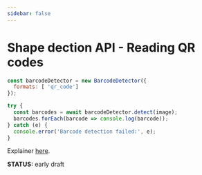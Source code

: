 ```yaml
---
sidebar: false
---
```


# Shape dection API - Reading QR codes
```javascript
const barcodeDetector = new BarcodeDetector({
  formats: [ 'qr_code']
});

try {
  const barcodes = await barcodeDetector.detect(image);
  barcodes.forEach(barcode => console.log(barcode));
} catch (e) {
  console.error('Barcode detection failed:', e);
}
```

Explainer [here](https://developers.google.com/web/updates/2019/01/shape-detection).

**STATUS:** early draft